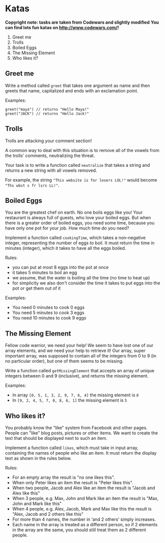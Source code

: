 # Katas

**Copyright note:
tasks are taken from Codewars and slightly modified**
**You can find lots fun katas on http://www.codewars.com/!**

1. Greet me
2. Trolls
3. Boiled Eggs
4. The Missing Element
5. Who likes it?

## Greet me

Write a method called `greet` that takes one argument as name and then greets that name, capitalized and ends with an exclamation point.

Examples:

```
greet("maya") // returns "Hello Maya!"
greet("JACK") // returns "Hello Jack!"
```

## Trolls

Trolls are attacking your comment section!

A common way to deal with this situation is to remove all of the vowels from the trolls' comments, neutralizing the threat.

Your task is to write a function called `neutralize` that takes a string and returns a new string with all vowels removed.

For example, the string `"This website is for losers LOL!"` would become `"Ths wbst s fr lsrs LL!"`.


## Boiled Eggs

You are the greatest chef on earth. No one boils eggs like you! Your restaurant is always full of guests, who love your boiled eggs. But when there is a greater order of boiled eggs, you need some time, because you have only one pot for your job. How much time do you need?

Implement a function called `cookingTime`, which takes a non-negative integer, representing the number of eggs to boil. It must return the time in minutes (integer), which it takes to have all the eggs boiled.

Rules:

* you can put at most 8 eggs into the pot at once
* it takes 5 minutes to boil an egg
* we assume, that the water is boiling all the time (no time to heat up)
* for simplicity we also don't consider the time it takes to put eggs into the pot or get them out of it

Examples:

* You need 0 minutes to cook 0 eggs
* You need 5 minutes to cook 3 eggs
* You need 10 minutes to cook 9 eggs


## The Missing Element

Fellow code warrior, we need your help! We seem to have lost one of our array elements, and we need your help to retrieve it! Our array, super important array, was supposed to contain all of the integers from 0 to 9 (in no particular order), but one of them seems to be missing.

Write a function called `getMissingElement` that accepts an array of unique integers between 0 and 9 (inclusive), and returns the missing element.

Examples:

* In array `[0, 5, 1, 3, 2, 9, 7, 6, 4]` the missing element is `8`
* In `[9, 2, 4, 5, 7, 0, 8, 6, 1]` the missing element is `5`

## Who likes it?

You probably know the "like" system from Facebook and other pages. People can "like" blog posts, pictures or other items. We want to create the text that should be displayed next to such an item.

Implement a function called `likes`, which must take in input array, containing the names of people who like an item. It must return the display text as shown in the rules below.

Rules:
* For an empty array the result is "no one likes this".
* When only Peter likes an item the result is "Peter likes this".
* When two people, Jacob and Alex like an item the result is "Jacob and Alex like this"
* When 3 people, e.g. Max, John and Mark like an item the result is "Max, John and Mark like this"
* When 4 people, e.g. Alex, Jacob, Mark and Max like this the result is "Alex, Jacob and 2 others like this"
* For more than 4 names, the number in ‘and 2 others’ simply increases.
* Each name in the array is treated as a different person, so if 2 elements in the array are the same, you should still treat them as 2 different people.
